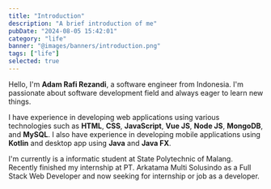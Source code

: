 ```yaml
---
title: "Introduction"
description: "A brief introduction of me"
pubDate: "2024-08-05 15:42:01"
category: "life"
banner: "@images/banners/introduction.png"
tags: ["life"]
selected: true
---
```


Hello, I'm **Adam Rafi Rezandi**, a software engineer from Indonesia. I'm passionate about software development field and always eager to learn new things.

I have experience in developing web applications using various technologies such as **HTML**, **CSS**, **JavaScript**, **Vue JS**, **Node JS**, **MongoDB**, and **MySQL**. I also have experience in developing mobile applications using **Kotlin** and desktop app using **Java** and **Java FX**.

I'm currently is a informatic student at State Polytechnic of Malang. Recently finished my internship at PT. Arkatama Multi Solusindo as a Full Stack Web Developer and now seeking for internship or job as a developer.
